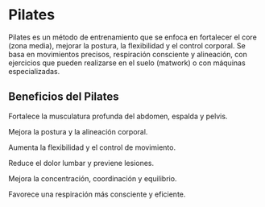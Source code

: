 # Pilates

Pilates es un método de entrenamiento que se enfoca en fortalecer el core 
(zona media), mejorar la postura, la flexibilidad y el control corporal. 
Se basa en movimientos precisos, respiración consciente y alineación, con 
ejercicios que pueden realizarse en el suelo (matwork) o con máquinas 
especializadas.

## Beneficios del Pilates
Fortalece la musculatura profunda del abdomen, espalda y pelvis.

Mejora la postura y la alineación corporal.

Aumenta la flexibilidad y el control de movimiento.

Reduce el dolor lumbar y previene lesiones.

Mejora la concentración, coordinación y equilibrio.

Favorece una respiración más consciente y eficiente.


